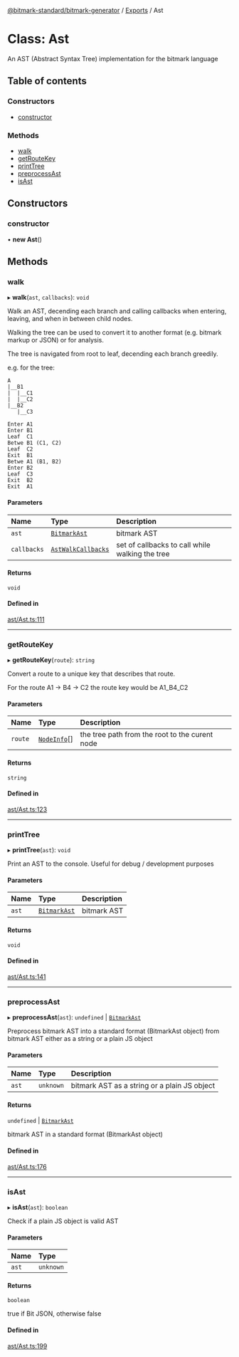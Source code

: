 [@bitmark-standard/bitmark-generator](../API.md) / [Exports](../modules.md) / Ast

# Class: Ast

An AST (Abstract Syntax Tree) implementation for the bitmark language

## Table of contents

### Constructors

- [constructor](Ast.md#constructor)

### Methods

- [walk](Ast.md#walk)
- [getRouteKey](Ast.md#getRouteKey)
- [printTree](Ast.md#printTree)
- [preprocessAst](Ast.md#preprocessAst)
- [isAst](Ast.md#isAst)

## Constructors

### constructor

• **new Ast**()

## Methods

### walk

▸ **walk**(`ast`, `callbacks`): `void`

Walk an AST, decending each branch and calling callbacks when entering, leaving, and when in between child
nodes.

Walking the tree can be used to convert it to another format (e.g. bitmark markup or JSON) or for analysis.

The tree is navigated from root to leaf, decending each branch greedily.

e.g. for the tree:
```
A
|__B1
|  |__C1
|  |__C2
|__B2
   |__C3

Enter A1
Enter B1
Leaf  C1
Betwe B1 (C1, C2)
Leaf  C2
Exit  B1
Betwe A1 (B1, B2)
Enter B2
Leaf  C3
Exit  B2
Exit  A1
```

#### Parameters

| Name | Type | Description |
| :------ | :------ | :------ |
| `ast` | [`BitmarkAst`](../interfaces/BitmarkAst.md) | bitmark AST |
| `callbacks` | [`AstWalkCallbacks`](../interfaces/AstWalkCallbacks.md) | set of callbacks to call while walking the tree |

#### Returns

`void`

#### Defined in

[ast/Ast.ts:111](https://github.com/getMoreBrain/bitmark-generator/blob/de39d9c/src/ast/Ast.ts#L111)

___

### getRouteKey

▸ **getRouteKey**(`route`): `string`

Convert a route to a unique key that describes that route.

For the route A1 -> B4 -> C2 the route key would be A1_B4_C2

#### Parameters

| Name | Type | Description |
| :------ | :------ | :------ |
| `route` | [`NodeInfo`](../interfaces/NodeInfo.md)[] | the tree path from the root to the curent node |

#### Returns

`string`

#### Defined in

[ast/Ast.ts:123](https://github.com/getMoreBrain/bitmark-generator/blob/de39d9c/src/ast/Ast.ts#L123)

___

### printTree

▸ **printTree**(`ast`): `void`

Print an AST to the console.
Useful for debug / development purposes

#### Parameters

| Name | Type | Description |
| :------ | :------ | :------ |
| `ast` | [`BitmarkAst`](../interfaces/BitmarkAst.md) | bitmark AST |

#### Returns

`void`

#### Defined in

[ast/Ast.ts:141](https://github.com/getMoreBrain/bitmark-generator/blob/de39d9c/src/ast/Ast.ts#L141)

___

### preprocessAst

▸ **preprocessAst**(`ast`): `undefined` \| [`BitmarkAst`](../interfaces/BitmarkAst.md)

Preprocess bitmark AST into a standard format (BitmarkAst object) from bitmark AST either as a string
or a plain JS object

#### Parameters

| Name | Type | Description |
| :------ | :------ | :------ |
| `ast` | `unknown` | bitmark AST as a string or a plain JS object |

#### Returns

`undefined` \| [`BitmarkAst`](../interfaces/BitmarkAst.md)

bitmark AST in a standard format (BitmarkAst object)

#### Defined in

[ast/Ast.ts:176](https://github.com/getMoreBrain/bitmark-generator/blob/de39d9c/src/ast/Ast.ts#L176)

___

### isAst

▸ **isAst**(`ast`): `boolean`

Check if a plain JS object is valid AST

#### Parameters

| Name | Type |
| :------ | :------ |
| `ast` | `unknown` |

#### Returns

`boolean`

true if Bit JSON, otherwise false

#### Defined in

[ast/Ast.ts:199](https://github.com/getMoreBrain/bitmark-generator/blob/de39d9c/src/ast/Ast.ts#L199)
